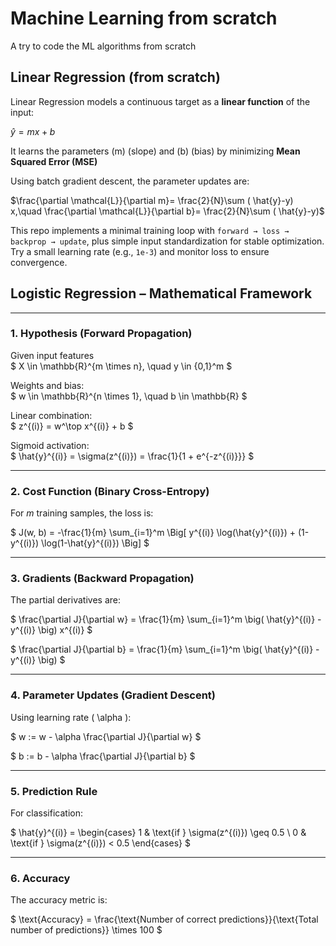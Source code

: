 # Machine Learning from scratch
 A try to code the ML algorithms from scratch

 

## Linear Regression (from scratch)

Linear Regression models a continuous target as a **linear function** of the input:

$\hat{y} = m x + b$

It learns the parameters (m) (slope) and (b) (bias) by minimizing **Mean Squared Error (MSE)**

Using batch gradient descent, the parameter updates are:

$\frac{\partial \mathcal{L}}{\partial m}= \frac{2}{N}\sum ( \hat{y}-y) x,\quad
\frac{\partial \mathcal{L}}{\partial b}= \frac{2}{N}\sum ( \hat{y}-y)$

This repo implements a minimal training loop with `forward → loss → backprop → update`, plus simple input standardization for stable optimization. Try a small learning rate (e.g., `1e-3`) and monitor loss to ensure convergence.

## Logistic Regression – Mathematical Framework

---

### 1. Hypothesis (Forward Propagation)

Given input features  
$
X \in \mathbb{R}^{m \times n}, \quad y \in \{0,1\}^m
$

Weights and bias:  
$
w \in \mathbb{R}^{n \times 1}, \quad b \in \mathbb{R}
$

Linear combination:  
$
z^{(i)} = w^\top x^{(i)} + b
$

Sigmoid activation:  
$
\hat{y}^{(i)} = \sigma(z^{(i)}) = \frac{1}{1 + e^{-z^{(i)}}}
$

---

### 2. Cost Function (Binary Cross-Entropy)

For $m$ training samples, the loss is:  

$
J(w, b) = -\frac{1}{m} \sum_{i=1}^m \Big[ y^{(i)} \log(\hat{y}^{(i)}) + (1-y^{(i)}) \log(1-\hat{y}^{(i)}) \Big]
$

---

### 3. Gradients (Backward Propagation)

The partial derivatives are:  

$
\frac{\partial J}{\partial w} = \frac{1}{m} \sum_{i=1}^m \big( \hat{y}^{(i)} - y^{(i)} \big) x^{(i)}
$

$
\frac{\partial J}{\partial b} = \frac{1}{m} \sum_{i=1}^m \big( \hat{y}^{(i)} - y^{(i)} \big)
$

---

### 4. Parameter Updates (Gradient Descent)

Using learning rate \( \alpha \):  

$
w := w - \alpha \frac{\partial J}{\partial w}
$

$
b := b - \alpha \frac{\partial J}{\partial b}
$

---

### 5. Prediction Rule

For classification:  

$
\hat{y}^{(i)} =
\begin{cases}
1 & \text{if } \sigma(z^{(i)}) \geq 0.5 \\
0 & \text{if } \sigma(z^{(i)}) < 0.5
\end{cases}
$

---

### 6. Accuracy

The accuracy metric is:  

$
\text{Accuracy} = \frac{\text{Number of correct predictions}}{\text{Total number of predictions}} \times 100
$


